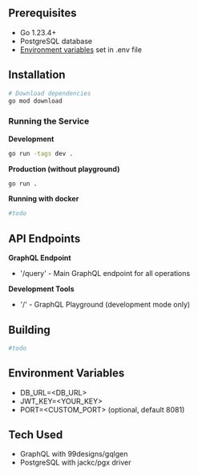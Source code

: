 ## Prerequisites
- Go 1.23.4+
- PostgreSQL database
- [Environment variables](#env-variables) set in .env file

## Installation
```bash
# Download dependencies
go mod download
```

### Running the Service
**Development**
```bash
go run -tags dev .
```
**Production (without playground)**
```bash
go run .
```

**Running with docker**
```bash
#todo
```

## API Endpoints
**GraphQL Endpoint**
- '/query' - Main GraphQL endpoint for all operations

**Development Tools**
- '/' - GraphQL Playground (development mode only)

## Building
```bash
#todo
```

## Environment Variables
- DB_URL=<DB_URL>
- JWT_KEY=<YOUR_KEY>
- PORT=<CUSTOM_PORT> (optional, default 8081)

## Tech Used
- GraphQL with 99designs/gqlgen
- PostgreSQL with jackc/pgx driver
